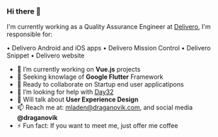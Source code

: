 ### Hi there 👋

I'm currently working as a Quality Assurance Engineer at [Delivero](https://Delivero.rs), I'm responsible for:
  
• Delivero Android and iOS apps
• Delivero Mission Control
• Delivero Snippet
• Delivero website

- 🔭 I’m currently working on **Vue.js** projects
- 🌱 Seeking knowlage of **Google Flutter** Framework
- 👯 Ready to collaborate on Startup end user applicatipons 
- 🤔 I’m looking for help with [Day32](https://github.com/draganovik/Day32)
- 💬 Will talk about **User Experience Design**
- 📫 Reach me at: mladen@draganovik.com, and social media **@draganovik**
- ⚡ Fun fact: If you want to meet me, just offer me coffee

